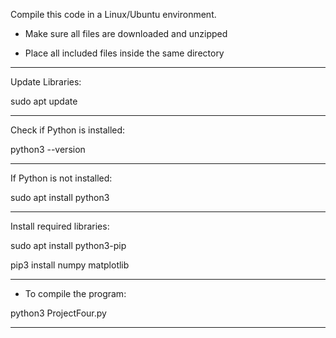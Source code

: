 Compile this code in a Linux/Ubuntu environment.

- Make sure all files are downloaded and unzipped

- Place all included files inside the same directory

-----------------------------------------------------

Update Libraries:

sudo apt update

-----------------------------------------------------

Check if Python is installed:

python3 --version

-----------------------------------------------------

If Python is not installed:

sudo apt install python3

-----------------------------------------------------

Install required libraries:

sudo apt install python3-pip

pip3 install numpy matplotlib

-----------------------------------------------------

- To compile the program:

python3 ProjectFour.py

-----------------------------------------------------
